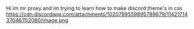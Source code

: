 Hi im mr proxy and im trying to learn how to make discord theme's in css
https://cdn.discordapp.com/attachments/1020789559895789679/1142171437046702080/image.png
